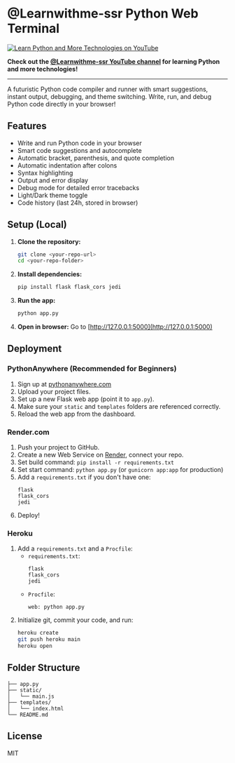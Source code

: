 # @Learnwithme-ssr Python Web Terminal

[![Learn Python and More Technologies on YouTube](https://img.shields.io/badge/YouTube-Learnwithme--ssr-red?logo=youtube)](https://www.youtube.com/@Learnwithme-ssr)

**Check out the [@Learnwithme-ssr YouTube channel](https://www.youtube.com/@Learnwithme-ssr) for learning Python and more technologies!**

---

A futuristic Python code compiler and runner with smart suggestions, instant output, debugging, and theme switching. Write, run, and debug Python code directly in your browser!

## Features
- Write and run Python code in your browser
- Smart code suggestions and autocomplete
- Automatic bracket, parenthesis, and quote completion
- Automatic indentation after colons
- Syntax highlighting
- Output and error display
- Debug mode for detailed error tracebacks
- Light/Dark theme toggle
- Code history (last 24h, stored in browser)

## Setup (Local)
1. **Clone the repository:**
   ```bash
   git clone <your-repo-url>
   cd <your-repo-folder>
   ```
2. **Install dependencies:**
   ```bash
   pip install flask flask_cors jedi
   ```
3. **Run the app:**
   ```bash
   python app.py
   ```
4. **Open in browser:**
   Go to [http://127.0.0.1:5000](http://127.0.0.1:5000)

## Deployment

### PythonAnywhere (Recommended for Beginners)
1. Sign up at [pythonanywhere.com](https://www.pythonanywhere.com/)
2. Upload your project files.
3. Set up a new Flask web app (point it to `app.py`).
4. Make sure your `static` and `templates` folders are referenced correctly.
5. Reload the web app from the dashboard.

### Render.com
1. Push your project to GitHub.
2. Create a new Web Service on [Render](https://render.com/), connect your repo.
3. Set build command: `pip install -r requirements.txt`
4. Set start command: `python app.py` (or `gunicorn app:app` for production)
5. Add a `requirements.txt` if you don't have one:
    ```
    flask
    flask_cors
    jedi
    ```
6. Deploy!

### Heroku
1. Add a `requirements.txt` and a `Procfile`:
    - `requirements.txt`:
      ```
      flask
      flask_cors
      jedi
      ```
    - `Procfile`:
      ```
      web: python app.py
      ```
2. Initialize git, commit your code, and run:
    ```bash
    heroku create
    git push heroku main
    heroku open
    ```

## Folder Structure
```
├── app.py
├── static/
│   └── main.js
├── templates/
│   └── index.html
└── README.md
```

## License
MIT
